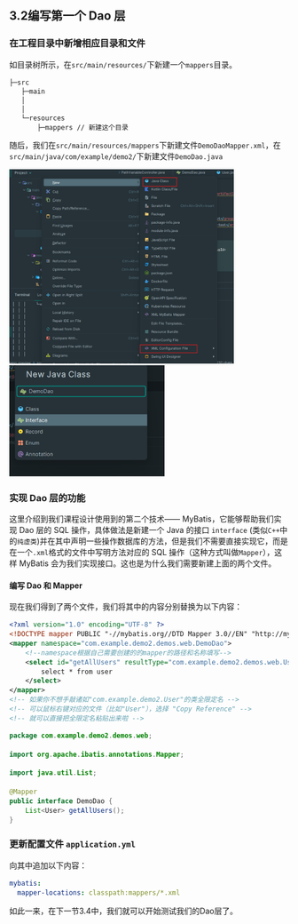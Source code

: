 ## 3.2编写第一个 Dao 层

### 在工程目录中新增相应目录和文件
如目录树所示，在`src/main/resources/`下新建一个`mappers`目录。
```
├─src
   ├─main
   │
   │
   └─resources
       ├─mappers // 新建这个目录
```
随后，我们在`src/main/resources/mappers`下新建文件`DemoDaoMapper.xml`，在`src/main/java/com/example/demo2/`下新建文件`DemoDao.java`

<img src="./images/new_files.png" height=350></img></br>
<img src="./images/new_interface.png" height = 200></img></br>

### 实现 Dao 层的功能
这里介绍到我们课程设计使用到的第二个技术—— MyBatis，它能够帮助我们实现 Dao 层的 SQL 操作，具体做法是新建一个 Java 的接口 `interface` (类似`C++`中的`纯虚类`)并在其中声明一些操作数据库的方法，但是我们不需要直接实现它，而是在一个`.xml`格式的文件中写明方法对应的 SQL 操作（这种方式叫做`Mapper`），这样 MyBatis 会为我们实现接口。这也是为什么我们需要新建上面的两个文件。
#### 编写 Dao 和 Mapper
现在我们得到了两个文件，我们将其中的内容分别替换为以下内容：
```xml
<?xml version="1.0" encoding="UTF-8" ?>
<!DOCTYPE mapper PUBLIC "-//mybatis.org//DTD Mapper 3.0//EN" "http://mybatis.org/dtd/mybatis-3-mapper.dtd" >
<mapper namespace="com.example.demo2.demos.web.DemoDao">
    <!--namespace根据自己需要创建的的mapper的路径和名称填写-->
    <select id="getAllUsers" resultType="com.example.demo2.demos.web.User">
        select * from user
    </select>
</mapper>
<!-- 如果你不想手敲诸如"com.example.demo2.User"的类全限定名 -->
<!-- 可以鼠标右键对应的文件（比如"User"），选择 "Copy Reference" -->
<!-- 就可以直接把全限定名粘贴出来啦 -->
```
```java
package com.example.demo2.demos.web;

import org.apache.ibatis.annotations.Mapper;

import java.util.List;

@Mapper
public interface DemoDao {
    List<User> getAllUsers();
}

```
### 更新配置文件 `application.yml`
向其中追加以下内容：
```yml
mybatis:
  mapper-locations: classpath:mappers/*.xml
```

如此一来，在下一节3.4中，我们就可以开始测试我们的Dao层了。